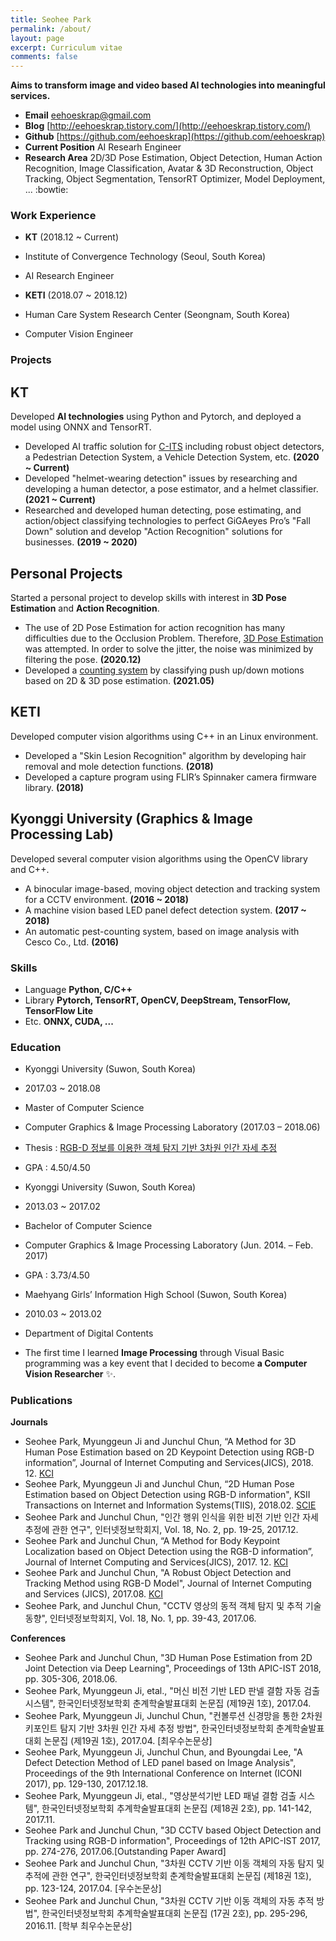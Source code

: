 ```yaml
---
title: Seohee Park
permalink: /about/
layout: page
excerpt: Curriculum vitae
comments: false
---
```


**Aims to transform image and video based AI technologies into meaningful services.**


- **Email** eehoeskrap@gmail.com
- **Blog** [http://eehoeskrap.tistory.com/](http://eehoeskrap.tistory.com/)
- **Github** [https://github.com/eehoeskrap](https://github.com/eehoeskrap)
- **Current Position** AI Researh Engineer
- **Research Area** 2D/3D Pose Estimation, Object Detection, Human Action Recognition, Image Classification, Avatar & 3D Reconstruction, Object Tracking, Object Segmentation, TensorRT Optimizer, Model Deployment, ... :bowtie:


### Work Experience
- **KT** (2018.12 ~ Current)
- Institute of Convergence Technology (Seoul, South Korea)
- AI Research Engineer

- **KETI** (2018.07 ~ 2018.12)
- Human Care System Research Center (Seongnam, South Korea)
- Computer Vision Engineer 


### Projects
## KT
Developed **AI technologies** using Python and Pytorch, and deployed a model using ONNX and TensorRT.
- Developed AI traffic solution for [C-ITS](https://fb.watch/7QwYeD7uM0/) including robust object detectors, a Pedestrian Detection System, a Vehicle Detection System, etc. **(2020 ~ Current)**
- Developed "helmet-wearing detection" issues by researching and developing a human detector, a pose estimator, and a helmet classifier. **(2021 ~ Current)**
- Researched and developed human detecting, pose estimating, and action/object classifying technologies to perfect GiGAeyes Pro’s "Fall Down" solution and develop "Action Recognition" solutions for businesses. **(2019 ~ 2020)**

## Personal Projects
Started a personal project to develop skills with interest in **3D Pose Estimation** and **Action Recognition**.
- The use of 2D Pose Estimation for action recognition has many difficulties due to the Occlusion Problem. Therefore, [3D Pose Estimation](https://tv.kakao.com/v/418252402) was attempted. In order to solve the jitter, the noise was minimized by filtering the pose. **(2020.12)**
- Developed a [counting system](https://tv.kakao.com/v/420103143) by classifying push up/down motions based on 2D & 3D pose estimation. **(2021.05)**

## KETI
Developed computer vision algorithms using C++ in an Linux environment.
- Developed a "Skin Lesion Recognition" algorithm by developing hair removal and mole detection functions. **(2018)**
- Developed a capture program using FLIR’s Spinnaker camera firmware library. **(2018)**

## Kyonggi University (Graphics & Image Processing Lab)
Developed several computer vision algorithms using the OpenCV library and C++.
- A binocular image-based, moving object detection and tracking system for a CCTV environment. **(2016 ~ 2018)**
- A machine vision based LED panel defect detection system. **(2017 ~ 2018)**
- An automatic pest-counting system, based on image analysis with Cesco Co., Ltd. **(2016)**


### Skills
- Language **Python, C/C++**
- Library **Pytorch, TensorRT, OpenCV, DeepStream, TensorFlow, TensorFlow Lite**
- Etc. **ONNX, CUDA, ...**


### Education
- Kyonggi University (Suwon, South Korea)
- 2017.03 ~ 2018.08
- Master of Computer Science
- Computer Graphics & Image Processing Laboratory (2017.03 – 2018.06)
- Thesis : [RGB-D 정보를 이용한 객체 탐지 기반 3차원 인간 자세 추정](http://www.riss.kr/search/detail/DetailView.do?p_mat_type=be54d9b8bc7cdb09&control_no=6d539fa305155a27ffe0bdc3ef48d419)
- GPA : 4.50/4.50

- Kyonggi University (Suwon, South Korea)
- 2013.03 ~ 2017.02
- Bachelor of Computer Science
- Computer Graphics & Image Processing Laboratory (Jun. 2014. – Feb. 2017)
- GPA : 3.73/4.50

- Maehyang Girls’ Information High School (Suwon, South Korea)
- 2010.03 ~ 2013.02
- Department of Digital Contents
- The first time I learned **Image Processing** through Visual Basic programming was a key event that I decided to become **a Computer Vision Researcher** ✨.  


### Publications
**Journals**
- Seohee Park, Myunggeun Ji and Junchul Chun, “A Method for 3D Human Pose Estimation based on 2D Keypoint Detection using RGB-D information”, Journal of Internet Computing and Services(JICS), 2018. 12. [KCI](http://www.jics.or.kr/digital-library/15446)
- Seohee Park, Myunggeun Ji and Junchul Chun, “2D Human Pose Estimation based on Object Detection using RGB-D information", KSII Transactions on Internet and Information Systems(TIIS), 2018.02. [SCIE](http://itiis.org/digital-library/21684)
- Seohee Park and Junchul Chun, "인간 행위 인식을 위한 비전 기반 인간 자세 추정에 관한 연구", 인터넷정보학회지, Vol. 18, No. 2, pp. 19-25, 2017.12.
- Seohee Park and Junchul Chun, “A Method for Body Keypoint Localization based on Object Detection using the RGB-D information”, Journal of Internet Computing and Services(JICS), 2017. 12. [KCI](http://www.jics.or.kr/digital-library/3252)
- Seohee Park and Junchul Chun, "A Robust Object Detection and Tracking Method using RGB-D Model", Journal of Internet Computing and Services (JICS), 2017.08. [KCI](http://www.jics.or.kr/digital-library/1312)
- Seohee Park, and Junchul Chun, "CCTV 영상의 동적 객체 탐지 및 추적 기술 동향", 인터넷정보학회지, Vol. 18, No. 1, pp. 39-43, 2017.06.

**Conferences**
- Seohee Park and Junchul Chun, "3D Human Pose Estimation from 2D Joint Detection via Deep Learning", Proceedings of 13th APIC-IST 2018, pp. 305-306, 2018.06.
- Seohee Park, Myunggeun Ji, etal., "머신 비전 기반 LED 판넬 결함 자동 검출 시스템", 한국인터넷정보학회 춘계학술발표대회 논문집 (제19권 1호), 2017.04.
- Seohee Park, Myunggeun Ji, Junchul Chun, "컨볼루션 신경망을 통한 2차원 키포인트 탐지 기반 3차원 인간 자세 추정 방법", 한국인터넷정보학회 춘계학술발표대회 논문집 (제19권 1호), 2017.04. [최우수논문상]
- Seohee Park, Myunggeun Ji, Junchul Chun, and Byoungdai Lee, "A Defect Detection Method of LED panel based on Image Analysis", Proceedings of the 9th International Conference on Internet (ICONI 2017), pp. 129-130, 2017.12.18.
- Seohee Park, Myunggeun Ji, etal., "영상분석기반 LED 패널 결함 검출 시스템", 한국인터넷정보학회 추계학술발표대회 논문집 (제18권 2호), pp. 141-142, 2017.11.
- Seohee Park and Junchul Chun, "3D CCTV based Object Detection and Tracking using RGB-D information", Proceedings of 12th APIC-IST 2017, pp. 274-276, 2017.06.[Outstanding Paper Award]
- Seohee Park and Junchul Chun, "3차원 CCTV 기반 이동 객체의 자동 탐지 및 추적에 관한 연구", 한국인터넷정보학회 춘계학술발표대회 논문집 (제18권 1호), pp. 123-124, 2017.04. [우수논문상]
- Seohee Park and Junchul Chun, "3차원 CCTV 기반 이동 객체의 자동 추적 방법", 한국인터넷정보학회 추계학술발표대회 논문집 (17권 2호), pp. 295-296, 2016.11. [학부 최우수논문상]
